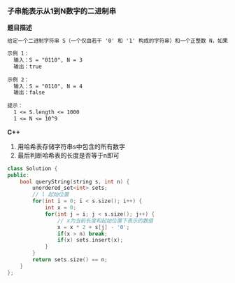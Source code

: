 <!-- Tag: 哈希表 -->
<!-- Tag: 字符串 -->

### 子串能表示从1到N数字的二进制串

**题目描述**
```tex
给定一个二进制字符串 S（一个仅由若干 '0' 和 '1' 构成的字符串）和一个正整数 N，如果对于从 1 到 N 的每个整数 X，其二进制表示都是 S 的子串，就返回 true，否则返回 false。

示例 1：
  输入：S = "0110", N = 3
  输出：true
  
示例 2：
  输入：S = "0110", N = 4
  输出：false
  
提示：
  1 <= S.length <= 1000
  1 <= N <= 10^9

```

**C++**
1. 用哈希表存储字符串s中包含的所有数字
1. 最后判断哈希表的长度是否等于n即可

```c++
class Solution {
public:
    bool queryString(string s, int n) {
        unordered_set<int> sets;
        // l 起始位置
        for(int i = 0; i < s.size(); i++) {
            int x = 0;
            for(int j = i; j < s.size(); j++) {
                // x为当前长度和起始位置下表示的数值
                x = x * 2 + s[j] - '0';
                if(x > n) break;
                if(x) sets.insert(x);
            }
        }
        return sets.size() == n;
    }
};
```



